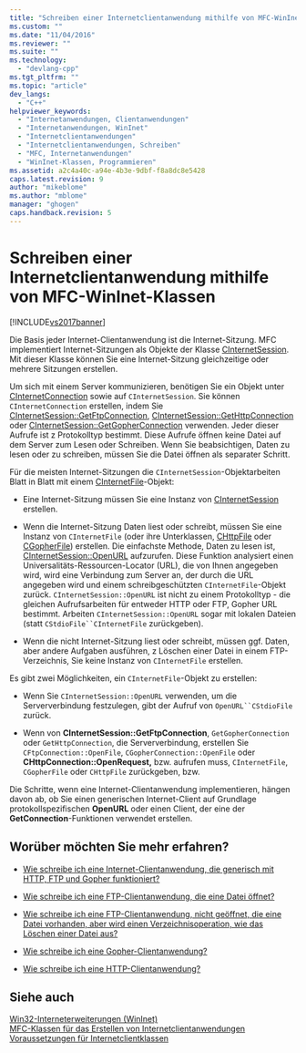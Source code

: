 ```yaml
---
title: "Schreiben einer Internetclientanwendung mithilfe von MFC-WinInet-Klassen | Microsoft Docs"
ms.custom: ""
ms.date: "11/04/2016"
ms.reviewer: ""
ms.suite: ""
ms.technology: 
  - "devlang-cpp"
ms.tgt_pltfrm: ""
ms.topic: "article"
dev_langs: 
  - "C++"
helpviewer_keywords: 
  - "Internetanwendungen, Clientanwendungen"
  - "Internetanwendungen, WinInet"
  - "Internetclientanwendungen"
  - "Internetclientanwendungen, Schreiben"
  - "MFC, Internetanwendungen"
  - "WinInet-Klassen, Programmieren"
ms.assetid: a2c4a40c-a94e-4b3e-9dbf-f8a8dc8e5428
caps.latest.revision: 9
author: "mikeblome"
ms.author: "mblome"
manager: "ghogen"
caps.handback.revision: 5
---
```

# Schreiben einer Internetclientanwendung mithilfe von MFC-WinInet-Klassen
[!INCLUDE[vs2017banner](../assembler/inline/includes/vs2017banner.md)]

Die Basis jeder Internet\-Clientanwendung ist die Internet\-Sitzung.  MFC implementiert Internet\-Sitzungen als Objekte der Klasse [CInternetSession](../mfc/reference/cinternetsession-class.md).  Mit dieser Klasse können Sie eine Internet\-Sitzung gleichzeitige oder mehrere Sitzungen erstellen.  
  
 Um sich mit einem Server kommunizieren, benötigen Sie ein Objekt unter [CInternetConnection](../mfc/reference/cinternetconnection-class.md) sowie auf `CInternetSession`.  Sie können `CInternetConnection` erstellen, indem Sie [CInternetSession::GetFtpConnection](../Topic/CInternetSession::GetFtpConnection.md), [CInternetSession::GetHttpConnection](../Topic/CInternetSession::GetHttpConnection.md) oder [CInternetSession::GetGopherConnection](../Topic/CInternetSession::GetGopherConnection.md) verwenden.  Jeder dieser Aufrufe ist z Protokolltyp bestimmt.  Diese Aufrufe öffnen keine Datei auf dem Server zum Lesen oder Schreiben.  Wenn Sie beabsichtigen, Daten zu lesen oder zu schreiben, müssen Sie die Datei öffnen als separater Schritt.  
  
 Für die meisten Internet\-Sitzungen die `CInternetSession`\-Objektarbeiten Blatt in Blatt mit einem [CInternetFile](../mfc/reference/cinternetfile-class.md)\-Objekt:  
  
-   Eine Internet\-Sitzung müssen Sie eine Instanz von [CInternetSession](../mfc/reference/cinternetsession-class.md) erstellen.  
  
-   Wenn die Internet\-Sitzung Daten liest oder schreibt, müssen Sie eine Instanz von `CInternetFile` \(oder ihre Unterklassen, [CHttpFile](../mfc/reference/chttpfile-class.md) oder [CGopherFile](../mfc/reference/cgopherfile-class.md)\) erstellen.  Die einfachste Methode, Daten zu lesen ist, [CInternetSession::OpenURL](../Topic/CInternetSession::OpenURL.md) aufzurufen.  Diese Funktion analysiert einen Universalitäts\-Ressourcen\-Locator \(URL\), die von Ihnen angegeben wird, wird eine Verbindung zum Server an, der durch die URL angegeben wird und einem schreibgeschützten `CInternetFile`\-Objekt zurück.  `CInternetSession::OpenURL` ist nicht zu einem Protokolltyp \- die gleichen Aufrufsarbeiten für entweder HTTP oder FTP, Gopher URL bestimmt.  Arbeiten `CInternetSession::OpenURL` sogar mit lokalen Dateien \(statt `CStdioFile``CInternetFile` zurückgeben\).  
  
-   Wenn die nicht Internet\-Sitzung liest oder schreibt, müssen ggf. Daten, aber andere Aufgaben ausführen, z Löschen einer Datei in einem FTP\-Verzeichnis, Sie keine Instanz von `CInternetFile` erstellen.  
  
 Es gibt zwei Möglichkeiten, ein `CInternetFile`\-Objekt zu erstellen:  
  
-   Wenn Sie `CInternetSession::OpenURL` verwenden, um die Serververbindung festzulegen, gibt der Aufruf von `OpenURL``CStdioFile` zurück.  
  
-   Wenn von **CInternetSession::GetFtpConnection**, `GetGopherConnection` oder `GetHttpConnection`, die Serververbindung, erstellen Sie `CFtpConnection::OpenFile`, `CGopherConnection::OpenFile` oder **CHttpConnection::OpenRequest,** bzw. aufrufen muss, `CInternetFile`, `CGopherFile` oder `CHttpFile` zurückgeben, bzw.  
  
 Die Schritte, wenn eine Internet\-Clientanwendung implementieren, hängen davon ab, ob Sie einen generischen Internet\-Client auf Grundlage protokollspezifischen **OpenURL**  oder einen Client, der eine der **GetConnection**\-Funktionen verwendet erstellen.  
  
## Worüber möchten Sie mehr erfahren?  
  
-   [Wie schreibe ich eine Internet\-Clientanwendung, die generisch mit HTTP, FTP und Gopher funktioniert?](../mfc/steps-in-a-typical-internet-client-application.md)  
  
-   [Wie schreibe ich eine FTP\-Clientanwendung, die eine Datei öffnet?](../mfc/steps-in-a-typical-ftp-client-application.md)  
  
-   [Wie schreibe ich eine FTP\-Clientanwendung, nicht geöffnet, die eine Datei vorhanden, aber wird einen Verzeichnisoperation, wie das Löschen einer Datei aus?](../mfc/steps-in-a-typical-ftp-client-application-to-delete-a-file.md)  
  
-   [Wie schreibe ich eine Gopher\-Clientanwendung?](../mfc/steps-in-a-typical-gopher-client-application.md)  
  
-   [Wie schreibe ich eine HTTP\-Clientanwendung?](../mfc/steps-in-a-typical-http-client-application.md)  
  
## Siehe auch  
 [Win32\-Interneterweiterungen \(WinInet\)](../mfc/win32-internet-extensions-wininet.md)   
 [MFC\-Klassen für das Erstellen von Internetclientanwendungen](../mfc/mfc-classes-for-creating-internet-client-applications.md)   
 [Voraussetzungen für Internetclientklassen](../mfc/prerequisites-for-internet-client-classes.md)